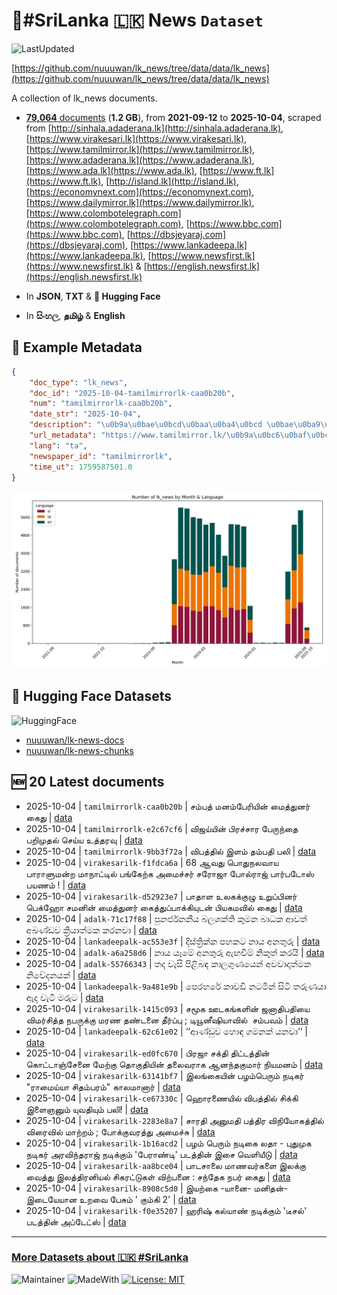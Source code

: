 # 📄#SriLanka 🇱🇰 News `Dataset`

![LastUpdated](https://img.shields.io/badge/last_updated-2025--10--04_20:38:42-green)

[https://github.com/nuuuwan/lk_news/tree/data/data/lk_news](https://github.com/nuuuwan/lk_news/tree/data/data/lk_news)

A collection of lk_news documents.

- [**79,064** documents](https://github.com/nuuuwan/lk_news/tree/data/data/lk_news) (**1.2 GB**), from **2021-09-12** to **2025-10-04**, scraped from [http://sinhala.adaderana.lk](http://sinhala.adaderana.lk), [https://www.virakesari.lk](https://www.virakesari.lk), [https://www.tamilmirror.lk](https://www.tamilmirror.lk), [https://www.adaderana.lk](https://www.adaderana.lk), [https://www.ada.lk](https://www.ada.lk), [https://www.ft.lk](https://www.ft.lk), [http://island.lk](http://island.lk), [https://economynext.com](https://economynext.com), [https://www.dailymirror.lk](https://www.dailymirror.lk), [https://www.colombotelegraph.com](https://www.colombotelegraph.com), [https://www.bbc.com](https://www.bbc.com), [https://dbsjeyaraj.com](https://dbsjeyaraj.com), [https://www.lankadeepa.lk](https://www.lankadeepa.lk), [https://www.newsfirst.lk](https://www.newsfirst.lk) & [https://english.newsfirst.lk](https://english.newsfirst.lk)

- In **JSON**, **TXT** & **🤗 Hugging Face**

- In **සිංහල**, **தமிழ்** & **English**

## 📝 Example Metadata

```json
{
    "doc_type": "lk_news",
    "doc_id": "2025-10-04-tamilmirrorlk-caa0b20b",
    "num": "tamilmirrorlk-caa0b20b",
    "date_str": "2025-10-04",
    "description": "\u0b9a\u0bae\u0bcd\u0baa\u0ba4\u0bcd \u0bae\u0ba9\u0bae\u0bcd\u0baa\u0bc7\u0bb0\u0bbf\u0baf\u0bbf\u0ba9\u0bcd \u0bae\u0bc8\u0ba4\u0bcd\u0ba4\u0bc1\u0ba9\u0bb0\u0bcd \u0b95\u0bc8\u0ba4\u0bc1",
    "url_metadata": "https://www.tamilmirror.lk/\u0b9a\u0bc6\u0baf\u0bcd\u0ba4\u0bbf\u0b95\u0bb3\u0bcd/\u0b9a\u0bae\u0bcd\u0baa\u0ba4\u0bcd-\u0bae\u0ba9\u0bae\u0bcd\u0baa\u0bc7\u0bb0\u0bbf\u0baf\u0bbf\u0ba9\u0bcd-\u0bae\u0bc8\u0ba4\u0bcd\u0ba4\u0bc1\u0ba9\u0bb0\u0bcd-\u0b95\u0bc8\u0ba4\u0bc1/175-365710",
    "lang": "ta",
    "newspaper_id": "tamilmirrorlk",
    "time_ut": 1759587501.0
}
```

![Chart](https://raw.githubusercontent.com/nuuuwan/lk_news/refs/heads/data/data/lk_news/docs_by_month_and_lang.png)

## 🤗 Hugging Face Datasets

![HuggingFace](https://img.shields.io/badge/-HuggingFace-FDEE21?style=for-the-badge&logo=HuggingFace)

- [nuuuwan/lk-news-docs](https://huggingface.co/datasets/nuuuwan/lk-news-docs)
- [nuuuwan/lk-news-chunks](https://huggingface.co/datasets/nuuuwan/lk-news-chunks)

## 🆕 20 Latest documents

- 2025-10-04 | `tamilmirrorlk-caa0b20b` | சம்பத் மனம்பேரியின் மைத்துனர் கைது | [data](https://github.com/nuuuwan/lk_news/tree/data/data/lk_news/2020s/2025/2025-10-04-tamilmirrorlk-caa0b20b)
- 2025-10-04 | `tamilmirrorlk-e2c67cf6` | விஜய்யின் பிரச்சார பேருந்தை பறிமுதல் செய்ய உத்தரவு | [data](https://github.com/nuuuwan/lk_news/tree/data/data/lk_news/2020s/2025/2025-10-04-tamilmirrorlk-e2c67cf6)
- 2025-10-04 | `tamilmirrorlk-9bb3f72a` | விபத்தில் இளம் தம்பதி பலி | [data](https://github.com/nuuuwan/lk_news/tree/data/data/lk_news/2020s/2025/2025-10-04-tamilmirrorlk-9bb3f72a)
- 2025-10-04 | `virakesarilk-f1fdca6a` | 68 ஆவது பொதுநலவாய பாராளுமன்ற மாநாட்டில் பங்கேற்க அமைச்சர் சரோஜா போல்ராஜ் பார்படோஸ் பயணம் ! | [data](https://github.com/nuuuwan/lk_news/tree/data/data/lk_news/2020s/2025/2025-10-04-virakesarilk-f1fdca6a)
- 2025-10-04 | `virakesarilk-d52923e7` | பாதாள உலகக்குழு உறுப்பினர் பெக்ஹோ சமனின் மைத்துனர் கைத்துப்பாக்கியுடன் பியகமவில் கைது | [data](https://github.com/nuuuwan/lk_news/tree/data/data/lk_news/2020s/2025/2025-10-04-virakesarilk-d52923e7)
- 2025-10-04 | `adalk-71c17f88` | පුනර්ජනනීය බලශක්ති කුමන බාධක ආවත් අඛණ්ඩව ක්‍රියාත්මක කරනවා | [data](https://github.com/nuuuwan/lk_news/tree/data/data/lk_news/2020s/2025/2025-10-04-adalk-71c17f88)
- 2025-10-04 | `lankadeepalk-ac553e3f` | දිස්ත්‍රික්ක පහකට නාය අනතුරු | [data](https://github.com/nuuuwan/lk_news/tree/data/data/lk_news/2020s/2025/2025-10-04-lankadeepalk-ac553e3f)
- 2025-10-04 | `adalk-a6a258d6` | නාය යෑමේ අනතුරු ඇඟවීම් නිකුත් කරයි | [data](https://github.com/nuuuwan/lk_news/tree/data/data/lk_news/2020s/2025/2025-10-04-adalk-a6a258d6)
- 2025-10-04 | `adalk-55766343` | තද වැසි පිළිබඳ කාලගුණයෙන් අවවාදාත්මක නිවේදනයක් | [data](https://github.com/nuuuwan/lk_news/tree/data/data/lk_news/2020s/2025/2025-10-04-adalk-55766343)
- 2025-10-04 | `lankadeepalk-9a481e9b` | පෙරහරේ කාවඩි නටමින් සිටි තරුණයා ඇද වැටී මරුට | [data](https://github.com/nuuuwan/lk_news/tree/data/data/lk_news/2020s/2025/2025-10-04-lankadeepalk-9a481e9b)
- 2025-10-04 | `virakesarilk-1415c093` | சமூக ஊடகங்களின் ஜனாதிபதியை விமர்சித்த நபருக்கு மரண தண்டனை தீர்ப்பு ; டியூனீஷியாவில்  சம்பவம் | [data](https://github.com/nuuuwan/lk_news/tree/data/data/lk_news/2020s/2025/2025-10-04-virakesarilk-1415c093)
- 2025-10-04 | `lankadeepalk-62c61e02` | ‘‘ආණ්ඩුව හොඳ ගමනක් යනවා‘‘ | [data](https://github.com/nuuuwan/lk_news/tree/data/data/lk_news/2020s/2025/2025-10-04-lankadeepalk-62c61e02)
- 2025-10-04 | `virakesarilk-ed0fc670` | பிரஜா சக்தி திட்டத்தின் கொட்டாஞ்சேனை மேற்கு தொகுதியின்  தலைவராக ஆனந்தகுமார் நியமனம் | [data](https://github.com/nuuuwan/lk_news/tree/data/data/lk_news/2020s/2025/2025-10-04-virakesarilk-ed0fc670)
- 2025-10-04 | `virakesarilk-63141bf7` | இலங்கையின் பழம்பெரும் நடிகர் "ராமைய்யா சிதம்பரம்" காலமானார் | [data](https://github.com/nuuuwan/lk_news/tree/data/data/lk_news/2020s/2025/2025-10-04-virakesarilk-63141bf7)
- 2025-10-04 | `virakesarilk-ce67330c` | ஹொரணையில் விபத்தில் சிக்கி இளைஞனும் யுவதியும் பலி! | [data](https://github.com/nuuuwan/lk_news/tree/data/data/lk_news/2020s/2025/2025-10-04-virakesarilk-ce67330c)
- 2025-10-04 | `virakesarilk-2283e8a7` | சாரதி அனுமதி பத்திர விநியோகத்தில் விரைவில் மாற்றம் ; போக்குவரத்து அமைச்சு | [data](https://github.com/nuuuwan/lk_news/tree/data/data/lk_news/2020s/2025/2025-10-04-virakesarilk-2283e8a7)
- 2025-10-04 | `virakesarilk-1b16acd2` | பழம் பெரும் நடிகை லதா - புதுமுக நடிகர் அரவிந்தராஜ் நடிக்கும் 'பேராண்டி' படத்தின் இசை வெளியீடு | [data](https://github.com/nuuuwan/lk_news/tree/data/data/lk_news/2020s/2025/2025-10-04-virakesarilk-1b16acd2)
- 2025-10-04 | `virakesarilk-aa8bce04` | பாடசாலை மாணவர்களை இலக்கு வைத்து இலத்திரனியல் சிகரட்டுகள் விற்பனை : சந்தேக நபர்  கைது | [data](https://github.com/nuuuwan/lk_news/tree/data/data/lk_news/2020s/2025/2025-10-04-virakesarilk-aa8bce04)
- 2025-10-04 | `virakesarilk-8908c5d0` | இயற்கை -யானை- மனிதன்- இடையேயான உறவை பேசும் ' கும்கி 2' | [data](https://github.com/nuuuwan/lk_news/tree/data/data/lk_news/2020s/2025/2025-10-04-virakesarilk-8908c5d0)
- 2025-10-04 | `virakesarilk-f0e35207` | ஹரிஷ் கல்யாண் நடிக்கும் 'டீசல்' படத்தின் அப்டேட்ஸ் | [data](https://github.com/nuuuwan/lk_news/tree/data/data/lk_news/2020s/2025/2025-10-04-virakesarilk-f0e35207)

---

### [More Datasets about 🇱🇰 #SriLanka](https://github.com/nuuuwan/lk_datasets)

![Maintainer](https://img.shields.io/badge/maintainer-nuuuwan-red)
![MadeWith](https://img.shields.io/badge/made_with-python-blue)
[![License: MIT](https://img.shields.io/badge/License-MIT-yellow.svg)](https://opensource.org/licenses/MIT)
